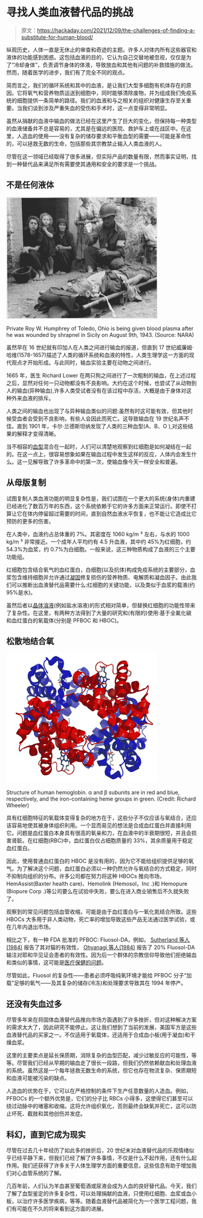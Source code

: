 # 寻找人类血液替代品的挑战

> 原文：<https://hackaday.com/2021/12/09/the-challenges-of-finding-a-substitute-for-human-blood/>

纵观历史，人体一直是无休止的审查和奇迹的主题。许多人对体内所有这些器官和液体的功能感到困惑。这包括血液的目的，它认为自己交替地被忽视，仅仅是为了“冷却身体”，负责调节身体的体液，导致放血和其他有问题的补救措施的做法。然而，随着医学的进步，我们有了完全不同的观点。

简而言之，我们的循环系统和其中的血液，是让我们大型多细胞有机体存在的原因。它将氧气和营养物质运送到细胞中，同时能够清除废物，并为组成我们免疫系统的细胞提供一条简单的路径。我们的血液和与之相关的组织对健康生存至关重要。当我们谈到涉及严重失血的受伤和手术时，这一点变得非常明显。

虽然从捐献的血液中输血的做法已经在这里产生了巨大的变化，但保持每一种类型的血液储备并不总是容易的，尤其是在偏远的医院、救护车上或在战区中。在这里，人造血的使用——没有复杂的储存要求和平衡血型的需要——可能是革命性的，可以拯救无数的生命，包括那些其宗教禁止输入人类血液的人。

尽管在这一领域已经取得了很多进展，但实际产品的数量有限，然而事实证明，找到一种替代品来满足所有需要使其通用和安全的要求是一个挑战。

## 不是任何液体

[![Private Roy W. Humphrey of Toledo, Ohio is being given blood plasma after he was wounded by shrapnel in Sicily on August 9th, 1943](img/49e5961aca51568cc8ff28b9bff802e0.png)](https://hackaday.com/wp-content/uploads/2021/11/Private_Roy_W._Humphrey_of_Toledo_Ohio_is_being_given_blood_plasma_after_he_was_wounded_by_shrapnel_in_Sicily_on_8-9-43_-_NARA_.jpg)

Private Roy W. Humphrey of Toledo, Ohio is being given blood plasma after he was wounded by shrapnel in Sicily on August 9th, 1943\. (Source: NARA)

虽然早在 16 世纪就有印加人在人类之间进行输血的报道，但直到 17 世纪威廉姆·哈维(1578-1657)描述了人类的循环系统和血液的特性，人类生理学这一方面的现代观点才开始形成。与此同时，输血实验主要在动物之间进行。

1665 年，医生 Richard Lower 在两只狗之间进行了一次粗制的输血，在上述过程之后，显然对任何一只动物都没有不良影响。大约在这个时候，也尝试了从动物到人的输血(异种输血),许多人类受试者没有在该过程中存活，大概是由于身体对这种外来血液的排斥。

人类之间的输血也出现了与异种输血类似的问题:虽然有时这可能有效，但其他时候受血者会受到不良影响，有些人会因此而死亡。这导致输血在 19 世纪名声不佳。直到 1901 年，卡尔·兰德斯坦纳发现了人类的三种血型(A、B、O ),对这些结果的解释才变得清晰。

当不相容的[血型](https://en.wikipedia.org/wiki/Blood_type)混合在一起时，人们可以清楚地观察到红细胞是如何凝结在一起的。在这一点上，很容易想象如果在输血过程中发生这样的反应，人体内会发生什么。这一见解导致了许多革命中的第一次，使输血像今天一样安全和普遍。

## 从母版复制

试图复制人类血液功能的明显复杂性是，我们试图在一个更大的系统(身体)内重建已经进化了数百万年的东西，这个系统依赖于它的许多方面来正常运行。即使不打算让它在体内停留超过需要的时间，直到自然血液水平恢复，也不能让它造成比它预防的更多的伤害。

在人类中，血液约占总体重的 7%。其密度在 1060 kg/m ³ 左右，与水的 1000 kg/m ³ 非常接近。一个成年人平均约有 4.5 升血液，其中约 45%为红细胞，约 54.3%为血浆，约 0.7%为白细胞。一般来说，这三种物质构成了血液的三个主要功能组。

红细胞包含结合氧气的血红蛋白，白细胞(以及抗体)构成免疫系统的主要部分，血浆包含维持细胞并允许通过[凝固](https://en.wikipedia.org/wiki/Coagulation)修复损伤的营养物质、电解质和凝血因子。由此我们可以推断出血液替代品需要什么:红细胞的关键功能，以及类似于血浆的载液(约 95%是水)。

虽然后者以[晶体溶液](https://nurse.plus/become-a-nurse/4-most-commonly-used-iv-fluids/)(例如盐水溶液)的形式相对简单，但替换红细胞的功能性带来了复杂性。在这里，有两种方法得到了大量的研究和(有限的)使用:基于全氟化碳和血红蛋白的氧载体(分别是 PFBOC 和 HBOC)。

## 松散地结合氧

[![Structure of human hemoglobin. α and β subunits are in red and blue, respectively, and the iron-containing heme groups in green. ](img/bc39badf3ce062b4e2cff64f5ad7f0b6.png)](https://hackaday.com/wp-content/uploads/2021/11/hemoglobin_molecule.png)

Structure of human hemoglobin. α and β subunits are in red and blue, respectively, and the iron-containing heme groups in green. (Credit: Richard Wheeler)

具有红细胞特征的氧载体变得复杂的地方在于，这些分子不仅应该与氧结合，还应该容易地使其被身体组织利用。一个显而易见的想法是合成血红蛋白并直接利用它。问题是血红蛋白本身具有很高的氧亲和力，在血液中的半衰期很短，并且会损害肾脏。在红细胞(RBC)中，血红蛋白仅占细胞质量的 33%，其余质量用于稳定血红蛋白。

因此，使用普通血红蛋白的 HBOC 是没有用的，因为它不能给组织提供足够的氧气。为了解决这个问题，血红蛋白必须以一种仍然允许与氧结合的方式稳定，同时不抑制向组织的分布。许多公司都在努力将这种 HBOCs 推向市场，HemAssist(Baxter health care)、Hemolink (Hemosol，Inc .)和 Hemopure (Biopure Corp .)等公司要么在试验中失败，要么在进入商业销售后不久就失败了。

观察到的常见问题包括血管收缩，可能是由于血红蛋白与一氧化氮结合所致。这些 HBOCs 大多用于非人类动物，死亡率的增加导致这些产品无法通过医学试验，或在几年内退出市场。

相比之下，有一种 FDA 批准的 PFBOC: Fluosol-DA，例如， [Sutherland 等人(1984)](https://www.ahajournals.org/doi/pdf/10.1161/01.STR.15.5.829) 报告了其对猫的有效性， [Ohyanagi 等人(1984)](https://onlinelibrary.wiley.com/doi/abs/10.1111/j.1525-1594.1984.tb04238.x) 报告了 20% Fluosol-DA 输注对耶和华见证会患者的有效性。因为后一个群体的宗教信仰导致他们拒绝输血和类似的事情，这可能是[医疗保健的问题](https://www.ncbi.nlm.nih.gov/pmc/articles/PMC4260316/)。

尽管如此，Fluosol 的复杂性——患者必须呼吸纯氧环境才能给 PFBOC 分子“加载”足够的氧气——及其复杂的储存(冷冻)和处理要求导致其在 1994 年停产。

## 还没有失血过多

尽管多年来在将固体血液替代品推向市场方面遇到了许多挫折，但对这种解决方案的需求太大了，因此研究不能停止。这让我们想到了当前的发展，美国军方是这些血液替代品的买家之一。不仅适用于氧载体，还适用于合成血小板(用于凝血)和干燥血浆。

这里的主要卖点是延长保质期，消除复杂的血型匹配，减少过敏反应的可能性，等等。尽管我们已经从早期的输血走了很长一段路，但我们仍然依赖献血和处理血液的系统。虽然这是一个每年拯救无数生命的系统，但它也存在物流复杂、保质期短和血液可能被污染的缺点。

人造血的优势在于，它可以在严格控制的条件下生产任意数量的人造血。例如，PFBOCs 的一个额外优势是，它们的分子比 RBCs 小得多，这使得它们甚至可以绕过动脉中的堵塞和收缩。这将允许组织氧化，否则最终会缺氧并死亡，这可以防止坏死、截肢和其他创伤并发症。

## 科幻，直到它成为现实

尽管在过去几十年经历了如此多的挫折后，20 世纪末对血液替代品的乐观情绪似乎已经平静下来，但我们已经了解了许多事情，不仅是什么不起作用，还有什么起作用。我们还获得了许多关于人体生理学方面的重要信息，这些信息有助于增加我们对心血管系统的了解。

几百年前，人们认为羊血甚至葡萄酒或尿液会成为人血的良好替代品。今天，我们了解了血型鉴定的许多复杂性，可以处理捐献的血液，只使用红细胞、血浆或血小板，以治疗许多医学疾病，等等。随着血液替代品被简化为一个医学工程问题，我们有可能在不久的将来看到这方面的进展。